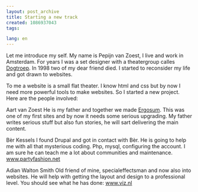 ```yaml
---
layout: post_archive
title: Starting a new track
created: 1086937043
tags:

lang: en
---
```

Let me introduce my self. My name is Pepijn van Zoest, I live and work in Amsterdam. For years I was a set designer with a theatergroup calles <a href="http://www.dogtroep.nl/">Dogtroep</a>. In 1998 two of my dear friend died. I started to reconsider my life and got drawn to websites.
<!--break-->
To me a website is a small flat theater. I know html and css but by now I need more powerful tools to make websites.
So I started a new project. Here are the people involved:

Aart van Zoest
He is my father and together we made <a href="http://www.ergosum.nl/">Ergosum</a>. This was one of my first sites and by now it needs some serious upgrading. My father writes serious stuff but also fun stories, he will sart delivering the main content.

B&egrave;r Kessels
I found Drupal and got in contact with B&egrave;r. He is going to help me with all that mysterious coding. Php, mysql, configuring the account. I am sure he can teach me a lot about communities and maintenance. <a href="http://www.partyfashion.net">www.partyfashion.net</a>

Adian Walton Smith
Old friend of mine, specialeffectsman and now also into websites. He will help with getting the layout and design to a professional level. You should see what he has done: <a href="http://www.viz.nl/">www.viz.nl</a>

